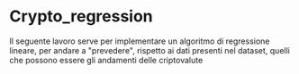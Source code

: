 # Crypto_regression
Il seguente lavoro serve per implementare un algoritmo di regressione lineare, per andare a "prevedere", rispetto ai dati presenti nel dataset, quelli che possono essere gli andamenti delle criptovalute
